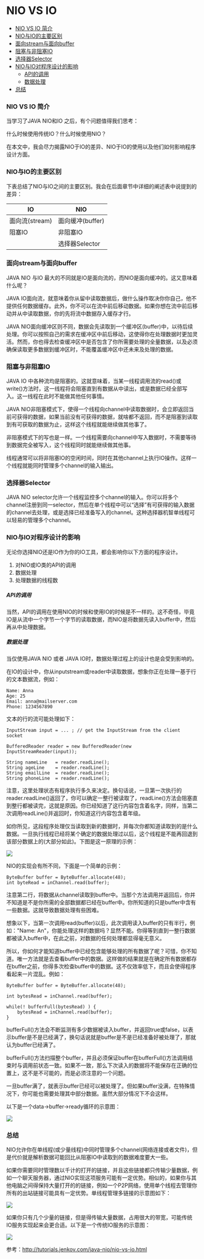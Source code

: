 # NIO VS IO

- [NIO VS IO 简介](#nio-vs-io-简介)
- [NIO与IO的主要区别](#nio与io的主要区别)
- [面向stream与面向buffer](#面向stream与面向buffer)
- [阻塞与非阻塞IO](#阻塞与非阻塞io)
- [选择器Selector](#选择器selector)
- [NIO与IO对程序设计的影响](#nio与io对程序设计的影响)
  - [API的调用](#api的调用)
  - [数据处理](#数据处理)
- [总结](#总结)

### NIO VS IO 简介

当学习了JAVA NIO和IO 之后，有个问题值得我们思考：

什么时候使用传统IO？什么时候使用NIO？

在本文中，我会尽力揭露NIO于IO的差异、NIO于IO的使用以及他们如何影响程序设计方面。

### NIO与IO的主要区别

下表总结了NIO与IO之间的主要区别。我会在后面章节中详细的阐述表中说提到的差异：

| IO | NIO |
| - | - |
| 面向流(stream) | 面向缓冲(buffer) |
| 阻塞IO | 非阻塞IO |
|  | 选择器Selector |

### 面向stream与面向buffer

JAVA NIO 与IO 最大的不同就是IO是面向流的，而NIO是面向缓冲的。这又意味着什么呢？

JAVA IO面向流，就意味着你从留中读取数据后，做什么操作取决你你自己，他不提供任何数据缓存。此外，你不可以在流中前后移动数据。如果你想在流中前后移动并从中读取数据，你的先将流中数据存入缓存才行。

JAVA NIO面向缓冲区则不同，数据会先读取到一个缓冲区(buffer)中，以待后续处理。你可以按照自己的需求在缓冲区中前后移动，这使得你在处理数据时更加灵活。然而，你也得去检查缓冲区中是否包含了你所需要处理的全量数据，以及必须确保读取更多数据到缓冲区时，不能覆盖缓冲区中还未来及处理的数据。

### 阻塞与非阻塞IO

JAVA IO 中各种流均是阻塞的。这就意味着，当某一线程调用流的read()或write()方法时，这一线程将会阻塞直到有数据从中读出，或是数据已经全部写入。这一线程在此时不能做其他任何事情。

JAVA NIO非阻塞模式下，使得一个线程向channel中读取数据时，会立即返回当前可获得的数据，如果当前没有可获得的数据，就啥都不返回，而不是阻塞到读取到有可获取的数据为止，这样这个线程就能继续做其他事了。

非阻塞模式下的写也是一样。一个线程需要向channel中写入数据时，不需要等待到数据完全被写入，这个线程同时就能继续做其他事。

线程通常可以将非阻塞IO的空闲时间，同时在其他channel上执行IO操作。这样一个线程就能同时管理多个channel的输入输出。

### 选择器Selector

JAVA NIO selector允许一个线程监控多个channel的输入。你可以将多个channel注册到同一selector，然后在单个线程中可以“选择”有可获得的输入数据的channel去处理，或是选择已经准备写入的channel。这种选择器机智单线程可以轻易的管理多个channel。

### NIO与IO对程序设计的影响

无论你选择NIO还是IO作为你的IO工具，都会影响你以下方面的程序设计。
1. 对NIO或IO类的API的调用
2. 数据处理
3. 处理数据的线程数

##### API的调用

当然，API的调用在使用NIO的时候和使用IO的时候是不一样的。这不奇怪，毕竟IO是从流中一个字节一个字节的读取数据，而NIO是将数据先读入buffer中，然后再从中处理数据。

##### 数据处理

当仅使用JAVA NIO 或者 JAVA IO时，数据处理过程上的设计也是会受到影响的。

在IO的设计中，你从inputstream或reader中读取数据，想象你正在处理一基于行的文本数据流，例如：

```
Name: Anna
Age: 25
Email: anna@mailserver.com
Phone: 1234567890
```

文本的行的流可能处理如下：
```
InputStream input = ... ; // get the InputStream from the client socket

BufferedReader reader = new BufferedReader(new InputStreamReader(input));

String nameLine   = reader.readLine();
String ageLine    = reader.readLine();
String emailLine  = reader.readLine();
String phoneLine  = reader.readLine();
```

注意，这里处理状态有程序执行多久来决定。换句话说，一旦第一次执行的reader.readLine()返回了，你可以确定一整行被读取了，readLine()方法会阻塞直到整行都被读完，这就是原因。你已经知道了这行内容包含着名字，同样，当第二次调用readLine()并返回时，你知道这行内容包含着年级。

如你所见，这段程序处理仅当读取到新的数据时，并每次你都知道读取到的是什么数据。一旦执行线程已经将某个确定的数据处理过以后，这个线程是不能再回退到该部分数据上的(大部分如此)。下图是这一原理的示例：

![](./pic/nio-vs-io-1.png)

NIO的实现会有所不同，下面是一个简单的示例：

```
ByteBuffer buffer = ByteBuffer.allocate(48);
int byteRead = inChannel.read(buffer);
```

注意第二行，将数据从channel读取到buffer中。当那个方法调用并返回后，你并不知道是不是你所需的全部数据都已经在buffer中。你所知道的只是buffer中含有一些数据。这就导致数据处理有些困难。

想象以下，当第一次调用read(buffer)以后，此次调用读入buffer的只有半行，例如："Name: An"，你能处理这样的数据吗？显然不能。你得等到直到一整行数据都被读入buffer中，在此之前，对数据的任何处理都显得毫无意义。

所以，你如何才能知道buffer中已经包含能够处理的所有数据了呢？可惜，你不知道。唯一方法就是去查看buffer中的数据。这样做的结果就是在确定所有数据都存在buffer之前，你得多次检查buffer中的数据。这不仅效率低下，而且会使得程序看起来一片混乱。例如：

```
ByteBuffer buffer = ByteBuffer.allocate(48);

int bytesRead = inChannel.read(buffer);

while(! bufferFull(bytesRead) ) {
    bytesRead = inChannel.read(buffer);
}
```

bufferFull()方法会不断监测有多少数据被读入buffer，并返回true或false，以表示buffer是不是已经满了，换句话说就是buffer是不是已经准备好被处理了，那就认为buffer已经满了。

bufferFull()方法扫描整个buffer，并且必须保证buffer在bufferFull()方法调用结束时与调用前状态一致。如果不一致，那么下次读入的数据将不能保存在正确的位置上，这不是不可能的，而是必须注意的一个问题。

一旦buffer满了，就表示buffer已经可以被处理了。但如果buffer没满，在特殊情况下，你可能也需要处理其中部分数据。虽然大部分情况下不会这样。

以下是一个data->buffer->ready循环的示意图：

![](./pic/nio-vs-io-2.png)

### 总结

NIO允许你在单线程(或少量线程)中同时管理多个channel(网络连接或者文件)，但是代价就是解析数据可能回比从阻塞IO中读取到的数据难度要大一些。

如果你需要同时管理数以千计的打开的链接，并且这些链接都只传输少量数据，例如一个聊天服务器，通过NIO实现这项服务可能有一定优势。相似的，如果你与其他电脑之间得保持大量打开的的链接，例如一个P2P网络，使用单个线程去管理你所有的出站链接可能具有一定优势。单线程管理多链接的示意图如下：

![](./pic/nio-vs-io-3.png)

如果你只有几个少量的链接，但是得传输大量数据，占用很大的带宽，可能传统IO服务实现起来会更合适。以下是一个传统IO服务的示意图：

![](./pic/nio-vs-io-4.png)

参考：<http://tutorials.jenkov.com/java-nio/nio-vs-io.html>
